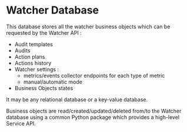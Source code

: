 # Watcher Database

This database stores all the watcher business objects which can be requested by the Watcher API :
* Audit templates
* Audits
* Action plans
* Actions history
* Watcher settings :
  * metrics/events collector endpoints for each type of metric
  * manual/automatic mode
* Business Objects states

It may be any relational database or a key-value database.

Business objects are read/created/updated/deleted from/to the Watcher database using a common Python package which provides a high-level Service API.
